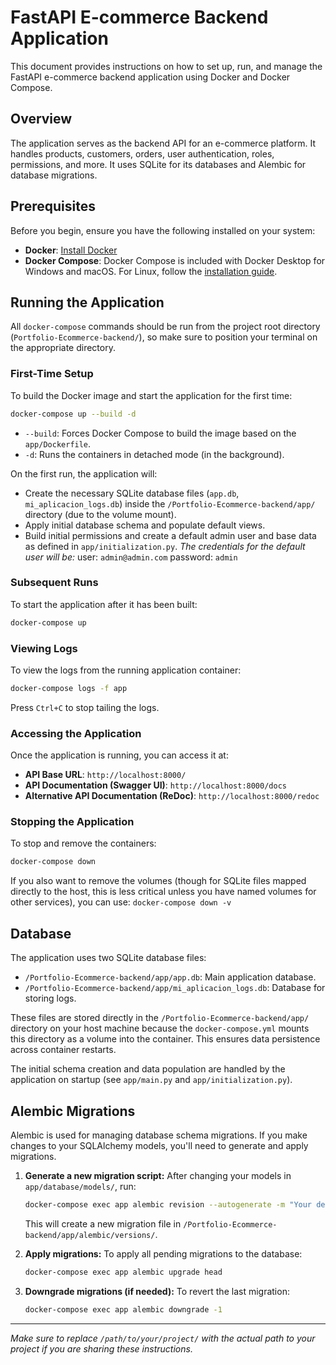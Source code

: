 # FastAPI E-commerce Backend Application

This document provides instructions on how to set up, run, and manage the FastAPI e-commerce backend application using Docker and Docker Compose.

## Overview

The application serves as the backend API for an e-commerce platform. It handles products, customers, orders, user authentication, roles, permissions, and more. It uses SQLite for its databases and Alembic for database migrations.

## Prerequisites

Before you begin, ensure you have the following installed on your system:

- **Docker**: [Install Docker](https://docs.docker.com/get-docker/)
- **Docker Compose**: Docker Compose is included with Docker Desktop for Windows and macOS. For Linux, follow the [installation guide](https://docs.docker.com/compose/install/).

## Running the Application

All `docker-compose` commands should be run from the project root directory (`Portfolio-Ecommerce-backend/`), so make sure to position your terminal on the appropriate directory.

### First-Time Setup

To build the Docker image and start the application for the first time:

```bash
docker-compose up --build -d
```

- `--build`: Forces Docker Compose to build the image based on the `app/Dockerfile`.
- `-d`: Runs the containers in detached mode (in the background).

On the first run, the application will:
- Create the necessary SQLite database files (`app.db`, `mi_aplicacion_logs.db`) inside the `/Portfolio-Ecommerce-backend/app/` directory (due to the volume mount).
- Apply initial database schema and populate default views.
- Build initial permissions and create a default admin user and base data as defined in `app/initialization.py`.
_The credentials for the default user will be:_
user: `admin@admin.com`
password: `admin`

### Subsequent Runs

To start the application after it has been built:

```bash
docker-compose up
```

### Viewing Logs

To view the logs from the running application container:

```bash
docker-compose logs -f app
```

Press `Ctrl+C` to stop tailing the logs.

### Accessing the Application

Once the application is running, you can access it at:

- **API Base URL**: `http://localhost:8000/`
- **API Documentation (Swagger UI)**: `http://localhost:8000/docs`
- **Alternative API Documentation (ReDoc)**: `http://localhost:8000/redoc`

### Stopping the Application

To stop and remove the containers:

```bash
docker-compose down
```

If you also want to remove the volumes (though for SQLite files mapped directly to the host, this is less critical unless you have named volumes for other services), you can use:
`docker-compose down -v`

## Database

The application uses two SQLite database files:

- `/Portfolio-Ecommerce-backend/app/app.db`: Main application database.
- `/Portfolio-Ecommerce-backend/app/mi_aplicacion_logs.db`: Database for storing logs.

These files are stored directly in the `/Portfolio-Ecommerce-backend/app/` directory on your host machine because the `docker-compose.yml` mounts this directory as a volume into the container. This ensures data persistence across container restarts.

The initial schema creation and data population are handled by the application on startup (see `app/main.py` and `app/initialization.py`).

## Alembic Migrations

Alembic is used for managing database schema migrations. If you make changes to your SQLAlchemy models, you'll need to generate and apply migrations.

1.  **Generate a new migration script:**
    After changing your models in `app/database/models/`, run:
    ```bash
    docker-compose exec app alembic revision --autogenerate -m "Your descriptive migration message"
    ```
    This will create a new migration file in `/Portfolio-Ecommerce-backend/app/alembic/versions/`.

2.  **Apply migrations:**
    To apply all pending migrations to the database:
    ```bash
    docker-compose exec app alembic upgrade head
    ```

3.  **Downgrade migrations (if needed):**
    To revert the last migration:
    ```bash
    docker-compose exec app alembic downgrade -1
    ```

---

*Make sure to replace `/path/to/your/project/` with the actual path to your project if you are sharing these instructions.*

